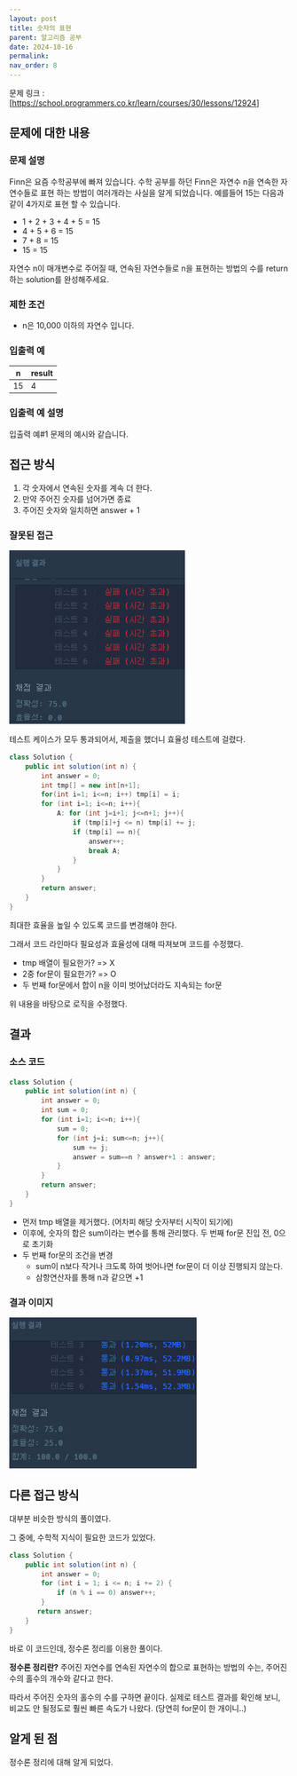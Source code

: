 ```yaml
---
layout: post
title: 숫자의 표현
parent: 알고리즘 공부
date: 2024-10-16
permalink:
nav_order: 8
---
```


문제 링크 : [https://school.programmers.co.kr/learn/courses/30/lessons/12924]

## 문제에 대한 내용

### 문제 설명

Finn은 요즘 수학공부에 빠져 있습니다. 수학 공부를 하던 Finn은 자연수 n을 연속한 자연수들로 표현 하는 방법이 여러개라는 사실을 알게 되었습니다. 예를들어 15는 다음과 같이 4가지로 표현 할 수 있습니다.

- 1 + 2 + 3 + 4 + 5 = 15
- 4 + 5 + 6 = 15
- 7 + 8 = 15
- 15 = 15

자연수 n이 매개변수로 주어질 때, 연속된 자연수들로 n을 표현하는 방법의 수를 return하는 solution를 완성해주세요.

### 제한 조건

- n은 10,000 이하의 자연수 입니다.

### 입출력 예

| n   | result |
| --- | ------ |
| 15  | 4      |

### 입출력 예 설명

입출력 예#1
문제의 예시와 같습니다.

## 접근 방식

1. 각 숫자에서 연속된 숫자를 계속 더 한다.
2. 만약 주어진 숫자를 넘어가면 종료
3. 주어진 숫자와 일치하면 answer + 1

### 잘못된 접근

![alt text](/공부/알고리즘-공부/image-6.png)

테스트 케이스가 모두 통과되어서, 제출을 했더니 효율성 테스트에 걸렸다.

```java
class Solution {
    public int solution(int n) {
        int answer = 0;
        int tmp[] = new int[n+1];
        for(int i=1; i<=n; i++) tmp[i] = i;
        for (int i=1; i<=n; i++){
            A: for (int j=i+1; j<=n+1; j++){
                if (tmp[i]+j <= n) tmp[i] += j;
                if (tmp[i] == n){
                    answer++;
                    break A;
                }
            }
        }
        return answer;
    }
}
```

최대한 효율을 높일 수 있도록 코드를 변경해야 한다.

그래서 코드 라인마다 필요성과 효율성에 대해 따져보며 코드를 수정했다.

- tmp 배열이 필요한가? => X
- 2중 for문이 필요한가? => O
- 두 번째 for문에서 합이 n을 이미 벗어났더라도 지속되는 for문

위 내용을 바탕으로 로직을 수정했다.

## 결과

### 소스 코드

```java
class Solution {
    public int solution(int n) {
        int answer = 0;
        int sum = 0;
        for (int i=1; i<=n; i++){
            sum = 0;
            for (int j=i; sum<=n; j++){
                sum += j;
                answer = sum==n ? answer+1 : answer;
            }
        }
        return answer;
    }
}
```

- 먼저 tmp 배열을 제거했다. (어차피 해당 숫자부터 시작이 되기에)
- 이후에, 숫자의 합은 sum이라는 변수를 통해 관리했다. 두 번째 for문 진입 전, 0으로 초기화
- 두 번째 for문의 조건을 변경
  - sum이 n보다 작거나 크도록 하여 벗어나면 for문이 더 이상 진행되지 않는다.
  - 삼항연산자를 통해 n과 같으면 +1

### 결과 이미지

![alt text](/공부/알고리즘-공부/image-7.png)

## 다른 접근 방식

대부분 비슷한 방식의 풀이였다.

그 중에, 수학적 지식이 필요한 코드가 있었다.

```java
class Solution {
    public int solution(int n) {
        int answer = 0;
        for (int i = 1; i <= n; i += 2) {
            if (n % i == 0) answer++;
        }
       return answer;
    }
}
```

바로 이 코드인데, 정수론 정리를 이용한 풀이다.

**정수론 정리란?** 주어진 자연수를 연속된 자연수의 합으로 표현하는 방법의 수는, 주어진 수의 홀수의 개수와 같다고 한다.

따라서 주어진 숫자의 홀수의 수를 구하면 끝이다.
실제로 테스트 결과를 확인해 보니, 비교도 안 될정도로 훨씬 빠른 속도가 나왔다. (당연히 for문이 한 개이니..)

## 알게 된 점

정수론 정리에 대해 알게 되었다.

[https://school.programmers.co.kr/learn/courses/30/lessons/12924]: https://school.programmers.co.kr/learn/courses/30/lessons/12924

